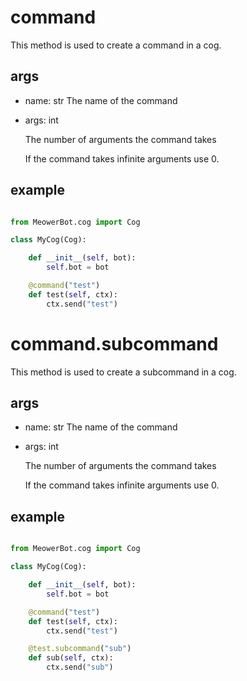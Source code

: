 # command

This method is used to create a command in a cog.

## args

- name: str
  The name of the command

- args: int

	The number of arguments the command takes
 
    If the command takes infinite arguments use 0.


## example

```py

from MeowerBot.cog import Cog

class MyCog(Cog):

	def __init__(self, bot):
		self.bot = bot

	@command("test")
	def test(self, ctx):
		ctx.send("test")

```


# command.subcommand

This method is used to create a subcommand in a cog.

## args

- name: str
  The name of the command

- args: int

	The number of arguments the command takes
 
	If the command takes infinite arguments use 0.


## example

```py

from MeowerBot.cog import Cog

class MyCog(Cog):

	def __init__(self, bot):
		self.bot = bot

	@command("test")
	def test(self, ctx):
		ctx.send("test")

	@test.subcommand("sub")
	def sub(self, ctx):
		ctx.send("sub")

```
